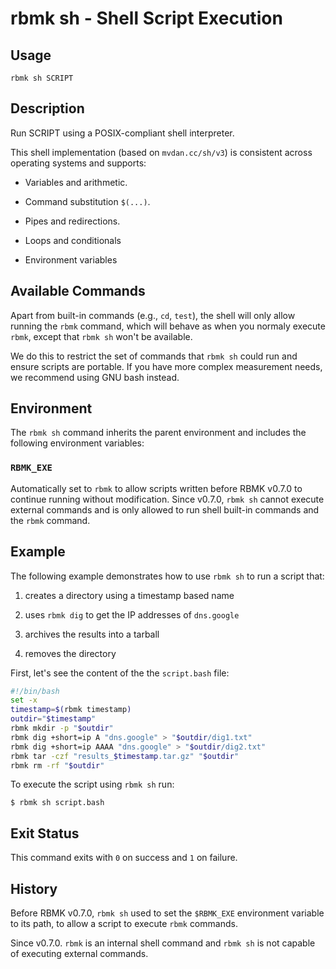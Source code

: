 
# rbmk sh - Shell Script Execution

## Usage

```
rbmk sh SCRIPT
```

## Description

Run SCRIPT using a POSIX-compliant shell interpreter.

This shell implementation (based on `mvdan.cc/sh/v3`) is consistent
across operating systems and supports:

- Variables and arithmetic.

- Command substitution `$(...)`.

- Pipes and redirections.

- Loops and conditionals

- Environment variables


## Available Commands

Apart from built-in commands (e.g., `cd`, `test`), the shell will
only allow running the `rbmk` command, which will behave as when you
normaly execute `rbmk`, except that `rbmk sh` won't be available.

We do this to restrict the set of commands that `rbmk sh` could run
and ensure scripts are portable. If you have more complex measurement
needs, we recommend using GNU bash instead.

## Environment

The `rbmk sh` command inherits the parent environment and includes the
following environment variables:

### `RBMK_EXE`

Automatically set to `rbmk` to allow scripts written before RBMK
v0.7.0 to continue running without modification. Since v0.7.0, `rbmk sh`
cannot execute external commands and is only allowed to run shell
built-in commands and the `rbmk` command.

## Example

The following example demonstrates how to use `rbmk sh` to run a script that:

1. creates a directory using a timestamp based name

2. uses `rbmk dig` to get the IP addresses of `dns.google`

3. archives the results into a tarball

4. removes the directory

First, let's see the content of the the `script.bash` file:

```sh
#!/bin/bash
set -x
timestamp=$(rbmk timestamp)
outdir="$timestamp"
rbmk mkdir -p "$outdir"
rbmk dig +short=ip A "dns.google" > "$outdir/dig1.txt"
rbmk dig +short=ip AAAA "dns.google" > "$outdir/dig2.txt"
rbmk tar -czf "results_$timestamp.tar.gz" "$outdir"
rbmk rm -rf "$outdir"
```

To execute the script using `rbmk sh` run:

```
$ rbmk sh script.bash
```

## Exit Status

This command exits with `0` on success and `1` on failure.

## History

Before RBMK v0.7.0, `rbmk sh` used to set the `$RBMK_EXE` environment
variable to its path, to allow a script to execute `rbmk` commands.

Since v0.7.0. `rbmk` is an internal shell command and `rbmk sh` is
not capable of executing external commands.
